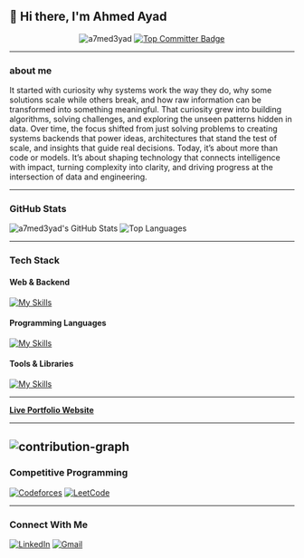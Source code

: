 ## 👋 Hi there, I'm Ahmed Ayad

<p align="center">
  <img src="https://komarev.com/ghpvc/?username=a7med3yad&label=Profile%20views&color=0e75b6&style=flat" alt="a7med3yad" />
  <a href="https://committers.top/egypt.html">
    <img src="https://user-badge.committers.top/egypt/a7med3yad.svg" alt="Top Committer Badge"/>
  </a>
</p>

---
###  about me

  It started with curiosity why systems work the way they do, why some solutions scale while others break, and how raw information can be transformed into something   meaningful.
  That curiosity grew into building algorithms, solving challenges, and exploring the unseen patterns hidden in data.
  Over time, the focus shifted from just solving problems to creating systems backends that power ideas, architectures that stand the test of scale, and insights that guide   real decisions.
  Today, it’s about more than code or models. It’s about shaping technology that connects intelligence with impact, turning complexity into clarity, and driving progress at  the intersection of data and engineering.


---

###  GitHub Stats

![a7med3yad's GitHub Stats](https://github-readme-stats.vercel.app/api?username=a7med3yad&show_icons=true&theme=github_dark&hide_border=true)
![Top Languages](https://github-readme-stats.vercel.app/api/top-langs?username=a7med3yad&layout=compact&card_width=275&theme=github_dark&langs_count=5&hide=c,meson,makefile,m4&exclude_repo=github-readme-stats)


---

###  Tech Stack

####  Web & Backend
[![My Skills](https://skillicons.dev/icons?i=dotnet,flutter,aws,mysql,postgres,sqlserver)](https://github.com/a7med3yad)

####  Programming Languages
[![My Skills](https://skillicons.dev/icons?i=python,cpp,c,cs,java,dart,r)](https://github.com/a7med3yad)

####  Tools & Libraries
[![My Skills](https://skillicons.dev/icons?i=git,docker,sklearn,tensorflow)](https://github.com/a7med3yad)

---

 **[Live Portfolio Website](https://ahmed3yad.netlify.app/)**

---
![contribution-graph](https://github-readme-activity-graph.vercel.app/graph?username=a7med3yad&bg_color=12111d&color=ffffff&line=1055e0&point=00ff11&area=true&hide_border=true)
---

###  Competitive Programming

[![Codeforces](https://img.shields.io/badge/Codeforces-1F8ACB?style=for-the-badge&logo=codeforces&logoColor=white)](https://codeforces.com/profile/Abou_3yad)
[![LeetCode](https://img.shields.io/badge/LeetCode-FFA116?style=for-the-badge&logo=leetcode&logoColor=black)](https://leetcode.com/u/a7med3yad/)

---

###  Connect With Me

[![LinkedIn](https://skillicons.dev/icons?i=linkedin)](https://www.linkedin.com/in/ahmed-ayad-1000b52ab/)
[![Gmail](https://skillicons.dev/icons?i=gmail)](mailto:ahmed.ibrahim01974@gmail.com)
